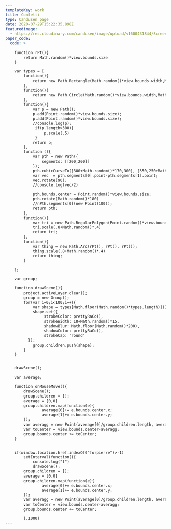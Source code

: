 ```yaml
---
templateKey: work
title: Confetti
type: Candusen page
date: 2020-07-29T15:22:35.898Z
featuredimage:
  - https://res.cloudinary.com/candusen/image/upload/v1600431844/Screen_Shot_2020-09-17_at_6.47.24_PM_ihntpg.png
paper_code:
  code: >
    
    function rPt(){
    	return Math.random()*view.bounds.size
    }

    var types = [
    	function(){
    		return new Path.Rectangle(Math.random()*view.bounds.width,Math.random()*view.bounds.height,10,10);
    	},
    	function(){
    		return new Path.Circle(Math.random()*view.bounds.width,Math.random()*view.bounds.height,10);
    	},
    	function(){
    		var p = new Path();
    		p.add(Point.random()*view.bounds.size);
    		p.add(Point.random()*view.bounds.size);
    		//console.log(p);
    		 if(p.length>300){
    			 p.scale(.5)
    		 }
    		return p;
    	},
    	function (){
    		var pth = new Path({
    			segments: [[200,200]]
    		});
    		pth.cubicCurveTo([300+Math.random()*170,300], [350,250+Math.random()*200], [500,500]);
    		var vec  = pth.segments[0].point-pth.segments[1].point;
    		vec.rotate(90);
    		//console.log(vec/2)

    		pth.bounds.center = Point.random()*view.bounds.size;
    		pth.rotate(Math.random()*180)
    		//nPth.segments[0](new Point(100));
    		return pth;
    	},
    	function(){
    		var tri = new Path.RegularPolygon(Point.random()*view.bounds.size, Math.floor(1+Math.random()*10), 10);
    		tri.scale(.8+Math.random()*.4)
    		return tri;
    	},
    	function(){
    		var thing = new Path.Arc(rPt(), rPt(), rPt());
    		thing.scale(.8+Math.random()*.4)
    		return thing;
    	}

    ];

    var group;

    function drawScene(){
    	project.activeLayer.clear();
    	group = new Group();
    	for(var i=0;i<100;i++){
    		var shape = types[Math.floor(Math.random()*types.length)]();
    		shape.set({
    			 strokeColor: prettyRaCo(),
    			 strokeWidth: 18+Math.random()*15,
    			 shadowBlur: Math.floor(Math.random()*200),
    			 shadowColor: prettyRaCo(),
    			 strokeCap: 'round'
    	  });
    		group.children.push(shape);
    	}
    }


    drawScene();

    var average;

    function onMouseMove(){
    	drawScene();
    	group.children = [];
    	average = [0,0]
    	group.children.map(function(e){
    			average[0]+= e.bounds.center.x;
    			average[1]+= e.bounds.center.y;
    	});
    	var averagg = new Point(average[0]/group.children.length, average[1]/group.children.length);
    	var toCenter = view.bounds.center-averagg;
    	group.bounds.center += toCenter;
    }


    if(window.location.href.indexOf("forpierre")>-1)
    	setInterval(function(){
    		console.log("f")
    		drawScene();
    	group.children = [];
    	average = [0,0]
    	group.children.map(function(e){
    			average[0]+= e.bounds.center.x;
    			average[1]+= e.bounds.center.y;
    	});
    	var averagg = new Point(average[0]/group.children.length, average[1]/group.children.length);
    	var toCenter = view.bounds.center-averagg;
    	group.bounds.center += toCenter;

    	},1000)
---
```

